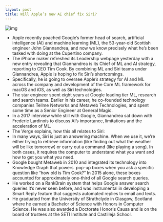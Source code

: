 ```yaml
---
layout: post
title: Will Apple’s new AI chief fix Siri?
---
```

![img](http://media.idownloadblog.com/wp-content/uploads/2018/07/John-Giannandrea-headshot-001.jpg)
* Apple recently poached Google’s former head of search, artificial intelligence (AI) and machine learning (ML), the 53-year-old Scottish engineer John Giannandrea, and now we know precisely what he’s been tasked with doing at the Cupertino company.
* The iPhone maker refreshed its Leadership webpage yesterday with a new entry revealing that Giannandrea is its Chief of ML and AI strategy, reporting to CEO Tim Cook. By combining ML and Siri teams under Giannandrea, Apple is hoping to fix Siri’s shortcomings.
* Specifically, he is going to oversee Apple’s strategy for AI and ML across the company and development of the Core ML framework for macOS and iOS, as well as Siri technologies.
* The star engineer spent eight years at Google leading tier ML, research and search teams. Earlier in his career, he co-founded technology companies Tellme Networks and Metaweb Technologies, and spent some time as a Senior Engineer at General Magic.
* In a 2017 interview while still with Google, Giannandrea sat down with Frederic Lardinois to discuss AI’s importance, limitations and the acceleration of ML.
* The Verge explains, how this all relates to Siri:
* In many ways, Siri is just an answering machine. When we use it, we’re either trying to retrieve information (like finding out what the weather will be like tomorrow) or carry out a command (like playing a song). In both cases, it requires the computer to understand what you want and how to get you what you need.
* Google bought Metaweb in 2010 and integrated its technology into Knowledge Graph that powers  pop-up boxes when you ask a specific question like “how old is Tim Cook?” In 2015 alone, these boxes accounted for approximately one-third of all Google search queries.
* He worked on a RankBrain system that helps Google answer search queries it’s never seen before, and was instrumental in developing a Smart Reply feature that suggests automated replies to email and texts.
* He graduated from the University of Strathclyde in Glasgow, Scotland where he earned a Bachelor of Science with Honors in Computer Science. He was also awarded a Doctorate Honoris Causa and is on the board of trustees at the SETI Institute and Castilleja School.


